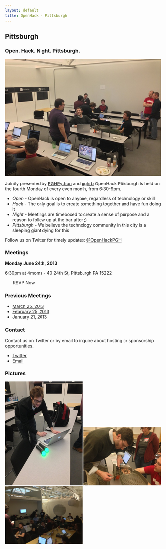 ```yaml
---
layout: default
title: OpenHack - Pittsburgh
---
```


## Pittsburgh

### Open. Hack. Night. Pittsburgh.

![January 2013 OpenHackPGH](/pittsburgh/images/2013-01/general-talking.jpg)

Jointly presented by [PGHPython](http://pghpython.org/) and [pghrb](http://pghrb.org)
OpenHack Pittsburgh is held on the fourth Monday of every even month, from 6:30-9pm.

- *Open* - OpenHack is open to anyone, regardless of technology or skill
- *Hack* - The only goal is to create something together and have fun doing it
- *Night* - Meetings are timeboxed to create a sense of purpose and a reason to follow up at the bar after ;)
- *Pittsburgh* - We believe the technology community in this city is a sleeping giant dying for this

Follow us on Twitter for timely updates: [@OpenHackPGH](http://twitter.com/OpenHackPGH)

### Meetings

**Monday June 24th, 2013**

6:30pm at 4moms - 40 24th St, Pittsburgh PA 15222

<a href="http://www.meetup.com/pittsburgh-ruby/events/120200292/" border="0" style="text-decoration:none;padding-left:25px;">RSVP Now</a>

### Previous Meetings

- [March 25, 2013](http://www.meetup.com/pittsburgh-ruby/events/106184432/)
- [February 25, 2013](http://www.meetup.com/pittsburgh-ruby/events/100822012/)
- [January 21, 2013](http://www.meetup.com/pittsburgh-ruby/events/96033112/)

### Contact

Contact us on Twitter or by email to inquire about hosting or sponsorship opportunities.

- [Twitter](http://twitter.com/OpenHackPGH)
- [Email](mailto:justin.x.reese+OpenHack@gmail.com)

### Pictures
<img src="/pittsburgh/images/2013-01/hacking-ps-move.jpg" alt="Hacking PS Move controllers" width="250px">
<img src="/pittsburgh/images/2013-01/whit-coin-counter.jpg" alt="Chad's mechanical coin counter" width="250px">
<img src="/pittsburgh/images/2013-01/dan-addressing-crowd.jpg" alt="Addressing the Crowd" width="250px">
